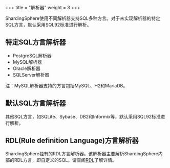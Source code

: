 +++
title = "解析器"
weight = 3
+++

ShardingSphere使用不同解析器支持SQL多种方言。对于未实现解析器的特定SQL方言，默认采用SQL92标准进行解析。

## 特定SQL方言解析器

* PostgreSQL解析器
* MySQL解析器
* Oracle解析器
* SQLServer解析器

注：MySQL解析器支持的方言包括MySQL、H2和MariaDB。

## 默认SQL方言解析器

其他SQL方言，如SQLite、Sybase、DB2和Informix等，默认采用SQL92标准进行解析。

## RDL(Rule definition Language)方言解析器

ShardingSphere独有的RDL方言解析器。该解析器主要解析ShardingSphere内部的RDL方言，即自定义的SQL。请查阅[RDL](/cn/features/sharding/concept/rdl/)了解详情。